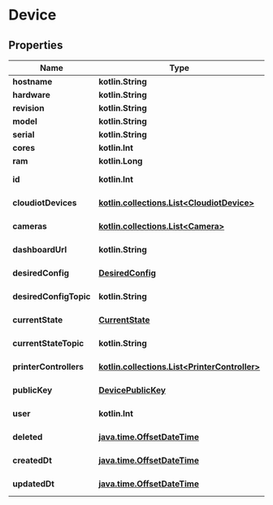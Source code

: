 
# Device

## Properties
Name | Type | Description | Notes
------------ | ------------- | ------------- | -------------
**hostname** | **kotlin.String** |  | 
**hardware** | **kotlin.String** |  | 
**revision** | **kotlin.String** |  | 
**model** | **kotlin.String** |  | 
**serial** | **kotlin.String** |  | 
**cores** | **kotlin.Int** |  | 
**ram** | **kotlin.Long** |  | 
**id** | **kotlin.Int** |  |  [optional] [readonly]
**cloudiotDevices** | [**kotlin.collections.List&lt;CloudiotDevice&gt;**](CloudiotDevice.md) |  |  [optional] [readonly]
**cameras** | [**kotlin.collections.List&lt;Camera&gt;**](Camera.md) |  |  [optional] [readonly]
**dashboardUrl** | **kotlin.String** |  |  [optional] [readonly]
**desiredConfig** | [**DesiredConfig**](DesiredConfig.md) |  |  [optional] [readonly]
**desiredConfigTopic** | **kotlin.String** |  |  [optional] [readonly]
**currentState** | [**CurrentState**](CurrentState.md) |  |  [optional] [readonly]
**currentStateTopic** | **kotlin.String** |  |  [optional] [readonly]
**printerControllers** | [**kotlin.collections.List&lt;PrinterController&gt;**](PrinterController.md) |  |  [optional] [readonly]
**publicKey** | [**DevicePublicKey**](DevicePublicKey.md) |  |  [optional] [readonly]
**user** | **kotlin.Int** |  |  [optional] [readonly]
**deleted** | [**java.time.OffsetDateTime**](java.time.OffsetDateTime.md) |  |  [optional] [readonly]
**createdDt** | [**java.time.OffsetDateTime**](java.time.OffsetDateTime.md) |  |  [optional] [readonly]
**updatedDt** | [**java.time.OffsetDateTime**](java.time.OffsetDateTime.md) |  |  [optional] [readonly]



